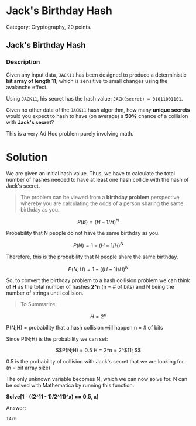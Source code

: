 # Jack's Birthday Hash

Category: Cryptography, 20 points.

## Jack's Birthday Hash
### Description

Given any input data, `JACK11` has been designed to produce a deterministic **bit array of length 11**, which is sensitive to small changes using the avalanche effect.

Using `JACK11`, his secret has the hash value: `JACK(secret) = 01011001101`.

Given no other data of the `JACK11` hash algorithm, how many **unique secrets** would you expect to hash to have (on average) a **50%** chance of a collision with **Jack's secret**?

This is a very Ad Hoc problem purely involving math.

# Solution

We are given an initial hash value. Thus, we have to calculate the total number of hashes needed to have at least one hash collide with the hash of Jack's secret.


> The problem can be viewed from a **birthday problem** perspective whereby you are calculating the odds of a person sharing the same birthday as you.

```math
P(B) = (H-1/H)^N
```
Probability that N people do not have the same birthday as you.

```math
P(N) = 1-(H-1/H)^N
```
Therefore, this is the probability that N people share the same birthday.

```math
P(N;H) = 1-((H-1)/H)^N
```
So, to convert the birthday problem to a hash collision problem we can think of **H** as the total number of hashes **2^n** (n = # of bits) and N being the number of strings until collision. 

> To Summarize:
```math
H = 2^n 
```
P(N;H) = probability that a hash collision will happen
n = \# of bits


Since P(N;H) is the probability we can set:

```math
P(N;H) = 0.5 

H = 2^n = 2^$11; 
```

0.5 is the probability of collision with Jack's secret that we are looking for.
(n = bit array size)

The only unknown variable becomes N, which we can now solve for.
N can be solved with Mathematica by running this function:

**Solve[1 - ((2^11 - 1)/2\^11)^x) == 0.5, x]**

Answer:

`1420`






 
